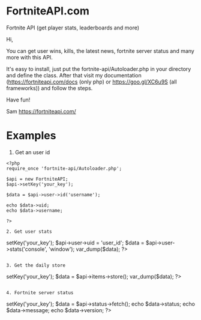 # FortniteAPI.com
Fortnite API (get player stats, leaderboards and more)

Hi,

You can get user wins, kills, the latest news, fortnite server status and many more with this API.

It's easy to install, just put the fortnite-api/Autoloader.php in your directory and define the class. After that visit my documentation (https://fortniteapi.com/docs (only php) or https://goo.gl/XC6u9S (all frameworks)) and follow the steps.

Have fun!

Sam
https://fortniteapi.com/


# Examples

1. Get an user id
```
<?php
require_once 'fortnite-api/Autoloader.php';

$api = new FortniteAPI;
$api->setKey('your_key');

$data = $api->user->id('username');

echo $data->uid;
echo $data->username;

?>

2. Get user stats
```
<?php
require_once 'fortnite-api/Autoloader.php';

$api = new FortniteAPI;
$api->setKey('your_key');

$api->user->uid = 'user_id';

$data = $api->user->stats('console', 'window');

var_dump($data);

?>
```

3. Get the daily store
```
<?php
require_once 'fortnite-api/Autoloader.php';

$api = new FortniteAPI;
$api->setKey('your_key');

$data = $api->items->store();

var_dump($data);
?>

```

4. Fortnite server status
```
<?php
require_once 'fortnite-api/Autoloader.php';

$api = new FortniteAPI;
$api->setKey('your_key');

$data = $api->status->fetch();

echo $data->status;
echo $data->message;
echo $data->version;
?>
```
